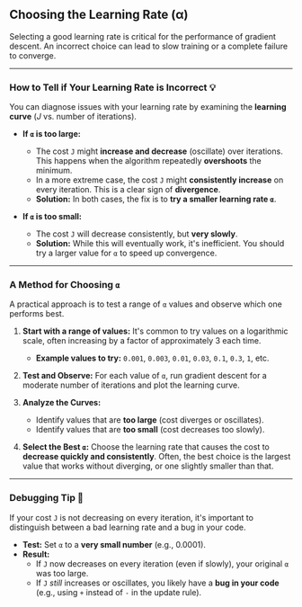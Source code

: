 ## **Choosing the Learning Rate (α)**

Selecting a good learning rate is critical for the performance of gradient descent. An incorrect choice can lead to slow training or a complete failure to converge.

---

### **How to Tell if Your Learning Rate is Incorrect 💡**

You can diagnose issues with your learning rate by examining the **learning curve** ($J$ vs. number of iterations).

- **If `α` is too large:**

  - The cost `J` might **increase and decrease** (oscillate) over iterations. This happens when the algorithm repeatedly **overshoots** the minimum.
  - In a more extreme case, the cost `J` might **consistently increase** on every iteration. This is a clear sign of **divergence**.
  - **Solution:** In both cases, the fix is to **try a smaller learning rate `α`**.

- **If `α` is too small:**
  - The cost `J` will decrease consistently, but **very slowly**.
  - **Solution:** While this will eventually work, it's inefficient. You should try a larger value for `α` to speed up convergence.

---

### **A Method for Choosing `α`**

A practical approach is to test a range of `α` values and observe which one performs best.

1. **Start with a range of values:** It's common to try values on a logarithmic scale, often increasing by a factor of approximately 3 each time.

   - **Example values to try:** `0.001`, `0.003`, `0.01`, `0.03`, `0.1`, `0.3`, `1`, etc.

2. **Test and Observe:** For each value of `α`, run gradient descent for a moderate number of iterations and plot the learning curve.

3. **Analyze the Curves:**

   - Identify values that are **too large** (cost diverges or oscillates).
   - Identify values that are **too small** (cost decreases too slowly).

4. **Select the Best `α`:** Choose the learning rate that causes the cost to **decrease quickly and consistently**. Often, the best choice is the largest value that works without diverging, or one slightly smaller than that.

---

### **Debugging Tip 🐛**

If your cost `J` is not decreasing on every iteration, it's important to distinguish between a bad learning rate and a bug in your code.

- **Test:** Set `α` to a **very small number** (e.g., 0.0001).
- **Result:**
  - If `J` now decreases on every iteration (even if slowly), your original `α` was too large.
  - If `J` _still_ increases or oscillates, you likely have a **bug in your code** (e.g., using `+` instead of `-` in the update rule).
